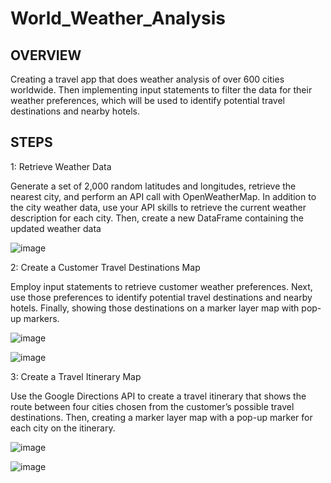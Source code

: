 # World_Weather_Analysis

## OVERVIEW

Creating a travel app that does weather analysis of over 600 cities worldwide. Then implementing input statements to filter the data for their weather preferences, which will be used to identify potential travel destinations and nearby hotels.

## STEPS

1: Retrieve Weather Data

Generate a set of 2,000 random latitudes and longitudes, retrieve the nearest city, and perform an API call with OpenWeatherMap. In addition to the city weather data, use your API skills to retrieve the current weather description for each city. Then, create a new DataFrame containing the updated weather data

![image](https://user-images.githubusercontent.com/105184244/205026123-51b7e06c-6b7a-474d-9a36-cb549b5da8fe.png)

2: Create a Customer Travel Destinations Map

Employ input statements to retrieve customer weather preferences. Next, use those preferences to identify potential travel destinations and nearby hotels. Finally, showing those destinations on a marker layer map with pop-up markers.

![image](https://user-images.githubusercontent.com/105184244/205026505-95eeae6e-0991-4135-b2a0-d6222d3e3e7c.png)

![image](https://user-images.githubusercontent.com/105184244/205026536-86abe3e0-d67e-4e1a-9122-ba25c1358201.png)

3: Create a Travel Itinerary Map

Use the Google Directions API to create a travel itinerary that shows the route between four cities chosen from the customer’s possible travel destinations. Then, creating a marker layer map with a pop-up marker for each city on the itinerary.

![image](https://user-images.githubusercontent.com/105184244/205028321-87f7f30e-7e54-4abc-a00d-9da5c296ffcd.png)

![image](https://user-images.githubusercontent.com/105184244/205028354-fbf07022-3f5a-46fd-ba90-0d0dbbc9d605.png)
